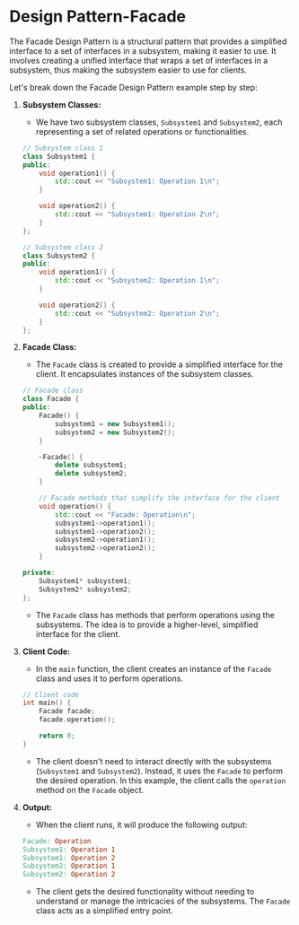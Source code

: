 # Design Pattern-Facade

The Facade Design Pattern is a structural pattern that provides a simplified interface to a set of interfaces in a subsystem, making it easier to use. It involves creating a unified interface that wraps a set of interfaces in a subsystem, thus making the subsystem easier to use for clients.

Let's break down the Facade Design Pattern example step by step:

1.  **Subsystem Classes:**

    * We have two subsystem classes, `Subsystem1` and `Subsystem2`, each representing a set of related operations or functionalities.

    ```cpp
    // Subsystem class 1
    class Subsystem1 {
    public:
        void operation1() {
            std::cout << "Subsystem1: Operation 1\n";
        }

        void operation2() {
            std::cout << "Subsystem1: Operation 2\n";
        }
    };

    // Subsystem class 2
    class Subsystem2 {
    public:
        void operation1() {
            std::cout << "Subsystem2: Operation 1\n";
        }

        void operation2() {
            std::cout << "Subsystem2: Operation 2\n";
        }
    };
    ```
2.  **Facade Class:**

    * The `Facade` class is created to provide a simplified interface for the client. It encapsulates instances of the subsystem classes.

    ```cpp
    // Facade class
    class Facade {
    public:
        Facade() {
            subsystem1 = new Subsystem1();
            subsystem2 = new Subsystem2();
        }

        ~Facade() {
            delete subsystem1;
            delete subsystem2;
        }

        // Facade methods that simplify the interface for the client
        void operation() {
            std::cout << "Facade: Operation\n";
            subsystem1->operation1();
            subsystem1->operation2();
            subsystem2->operation1();
            subsystem2->operation2();
        }

    private:
        Subsystem1* subsystem1;
        Subsystem2* subsystem2;
    };
    ```

    * The `Facade` class has methods that perform operations using the subsystems. The idea is to provide a higher-level, simplified interface for the client.
3.  **Client Code:**

    * In the `main` function, the client creates an instance of the `Facade` class and uses it to perform operations.

    ```cpp
    // Client code
    int main() {
        Facade facade;
        facade.operation();

        return 0;
    }
    ```

    * The client doesn't need to interact directly with the subsystems (`Subsystem1` and `Subsystem2`). Instead, it uses the `Facade` to perform the desired operation. In this example, the client calls the `operation` method on the `Facade` object.
4.  **Output:**

    * When the client runs, it will produce the following output:

    ```makefile
    Facade: Operation
    Subsystem1: Operation 1
    Subsystem1: Operation 2
    Subsystem2: Operation 1
    Subsystem2: Operation 2
    ```

    * The client gets the desired functionality without needing to understand or manage the intricacies of the subsystems. The `Facade` class acts as a simplified entry point.
